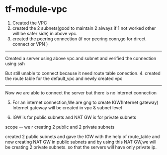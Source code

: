 # tf-module-vpc
1. Created the VPC
2. created the 2 subnets(good to maintain 2 always if 1 not worked other will be safer side) in above vpc.
3. created the peering connection
(if nor peering conn,go for direct connect or VPN )
******
Created a server using above vpc and subnet and verified the connection using ssh

But still unable to connect because it need route table conection.
4. created the route table for the default_vpc and newly created vpc
****
Now we are able to connect the server but there is no internet connection

5. For an internet connection,We are gng to create IGW(Internet gateway)
Internet gateway will be created in vpc & subnet level

6. IGW is for public subnets and NAT GW is for private subnets

scope -- we r creating 2 public and 2 private subnets

created 2 public subnets and gave the IGW with the help of route_table
and now creating NAT GW in public subnets and by using this NAT GW,we will be creating 2 private subnets.
so that the servers will have only private ip.